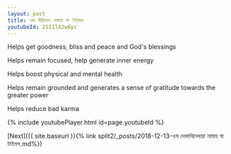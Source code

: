 ```yaml
---
layout: post
title: ওম উদ্ভিদদে নামায গা টাইমস
youtubeId: 2S11lX2w8yc
---
```

 
 
Helps get goodness, bliss and peace and God's blessings
 
Helps remain focused, help generate inner energy 
 
Helps boost physical and mental health 
 
Helps remain grounded and generates a sense of gratitude towards the greater power 
 
Helps reduce bad karma
 
 
 
 


{% include youtubePlayer.html id=page.youtubeId %}
 
[Next]({{ site.baseurl }}{% link  split2/_posts/2018-12-13-ওম দেভাথিদেবায়া নামায গা টাইমস.md%})
 
